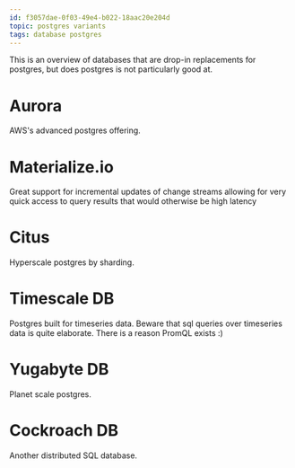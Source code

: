 ```yaml
---
id: f3057dae-0f03-49e4-b022-18aac20e204d
topic: postgres variants
tags: database postgres
---
```


This is an overview of databases that are drop-in replacements for postgres, but does postgres is not particularly good at.

# Aurora

AWS's advanced postgres offering.


# Materialize.io

Great support for incremental updates of change streams allowing for very quick access to query results that would otherwise be high latency

# Citus

Hyperscale postgres by sharding.

# Timescale DB

Postgres built for timeseries data.
Beware that sql queries over timeseries data is quite elaborate.
There is a reason PromQL exists :)

# Yugabyte DB

Planet scale postgres.

# Cockroach DB

Another distributed SQL database.
